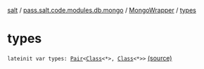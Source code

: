 [salt](../../index.md) / [pass.salt.code.modules.db.mongo](../index.md) / [MongoWrapper](index.md) / [types](./types.md)

# types

`lateinit var types: `[`Pair`](https://kotlinlang.org/api/latest/jvm/stdlib/kotlin/-pair/index.html)`<`[`Class`](https://docs.oracle.com/javase/6/docs/api/java/lang/Class.html)`<*>, `[`Class`](https://docs.oracle.com/javase/6/docs/api/java/lang/Class.html)`<*>>` [(source)](https://github.com/kurbaniec-tgm/salt/tree/master/code/modules/db/mongo/MongoWrapper.kt#L27)